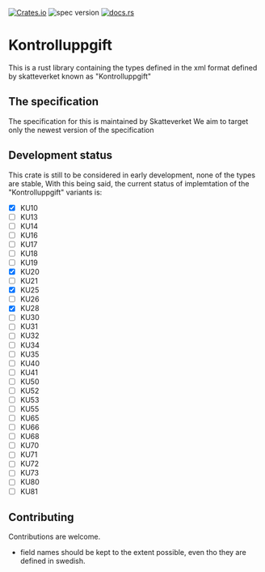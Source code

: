 [![Crates.io](https://img.shields.io/crates/v/kontrolluppgift)](https://crates.io/crates/kontrolluppgift)
![spec version](https://img.shields.io/badge/Spec%20version-8.0-blue)
[![docs.rs](https://img.shields.io/docsrs/kontrolluppgift)](https://docs.rs/kontrolluppgift)
# Kontrolluppgift
This is a rust library containing the types defined in the xml format defined by skatteverket known as "Kontrolluppgift"

## The specification
The specification for this is maintained by Skatteverket
We aim to target only the newest version of the specification 

## Development status
This crate is still to be considered in early development, none of the types are stable, With this being said, 
the current status of implemtation of the "Kontrolluppgift" variants is:

-  [x] KU10
-  [ ] KU13
-  [ ] KU14
-  [ ] KU16
-  [ ] KU17
-  [ ] KU18
-  [ ] KU19
-  [x] KU20
-  [ ] KU21
-  [X] KU25
-  [ ] KU26
-  [x] KU28
-  [ ] KU30
-  [ ] KU31
-  [ ] KU32
-  [ ] KU34
-  [ ] KU35
-  [ ] KU40
-  [ ] KU41
-  [ ] KU50
-  [ ] KU52
-  [ ] KU53
-  [ ] KU55
-  [ ] KU65
-  [ ] KU66
-  [ ] KU68
-  [ ] KU70
-  [ ] KU71
-  [ ] KU72
-  [ ] KU73
-  [ ] KU80
-  [ ] KU81

## Contributing
Contributions are welcome.

* field names should be kept to the extent possible, even tho they are defined in swedish.